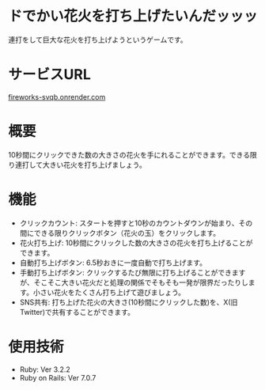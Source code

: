 # ドでかい花火を打ち上げたいんだッッッ
連打をして巨大な花火を打ち上げようというゲームです。

# サービスURL
[fireworks-svqb.onrender.com](fireworks-svqb.onrender.com)

# 概要
10秒間にクリックできた数の大きさの花火を手にれることができます。できる限り連打して大きい花火を打ち上げましょう。

# 機能
* クリックカウント: スタートを押すと10秒のカウントダウンが始まり、その間にできる限りクリックボタン（花火の玉）をクリックします。
* 花火打ち上げ: 10秒間にクリックした数の大きさの花火を打ち上げることができます。
* 自動打ち上げボタン: 6.5秒おきに一度自動で打ち上げます。
* 手動打ち上げボタン: クリックするたび無限に打ち上げることができますが、そこそこ大きい花火だと処理の関係でそもそも一発が限界だったりします。小さい花火をたくさん打ち上げて遊びましょう。
* SNS共有: 打ち上げた花火の大きさ(10秒間にクリックした数)を、X(旧Twitter)で共有することができます。

# 使用技術
* Ruby: Ver 3.2.2
* Ruby on Rails: Ver 7.0.7
